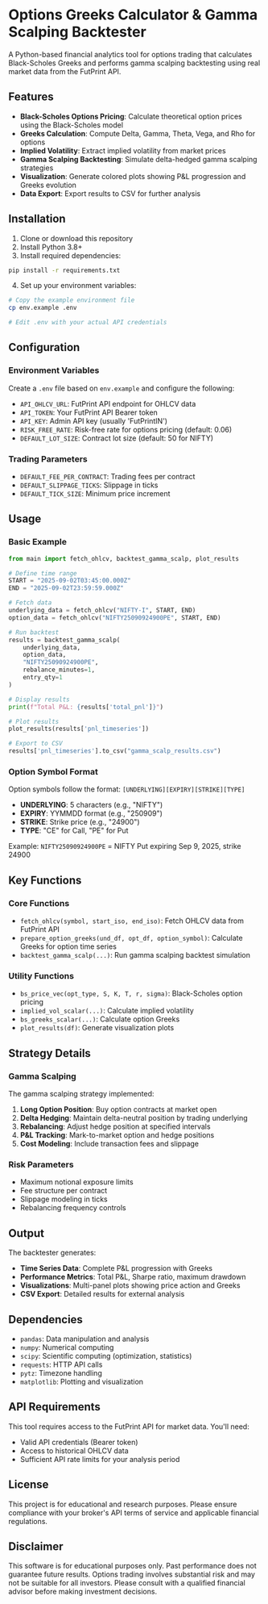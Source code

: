 # Options Greeks Calculator & Gamma Scalping Backtester

A Python-based financial analytics tool for options trading that calculates Black-Scholes Greeks and performs gamma scalping backtesting using real market data from the FutPrint API.

## Features

- **Black-Scholes Options Pricing**: Calculate theoretical option prices using the Black-Scholes model
- **Greeks Calculation**: Compute Delta, Gamma, Theta, Vega, and Rho for options
- **Implied Volatility**: Extract implied volatility from market prices
- **Gamma Scalping Backtesting**: Simulate delta-hedged gamma scalping strategies
- **Visualization**: Generate colored plots showing P&L progression and Greeks evolution
- **Data Export**: Export results to CSV for further analysis

## Installation

1. Clone or download this repository
2. Install Python 3.8+ 
3. Install required dependencies:

```bash
pip install -r requirements.txt
```

4. Set up your environment variables:

```bash
# Copy the example environment file
cp env.example .env

# Edit .env with your actual API credentials
```

## Configuration

### Environment Variables

Create a `.env` file based on `env.example` and configure the following:

- `API_OHLCV_URL`: FutPrint API endpoint for OHLCV data
- `API_TOKEN`: Your FutPrint API Bearer token
- `API_KEY`: Admin API key (usually 'FutPrintIN')
- `RISK_FREE_RATE`: Risk-free rate for options pricing (default: 0.06)
- `DEFAULT_LOT_SIZE`: Contract lot size (default: 50 for NIFTY)

### Trading Parameters

- `DEFAULT_FEE_PER_CONTRACT`: Trading fees per contract
- `DEFAULT_SLIPPAGE_TICKS`: Slippage in ticks
- `DEFAULT_TICK_SIZE`: Minimum price increment

## Usage

### Basic Example

```python
from main import fetch_ohlcv, backtest_gamma_scalp, plot_results

# Define time range
START = "2025-09-02T03:45:00.000Z"
END = "2025-09-02T23:59:59.000Z"

# Fetch data
underlying_data = fetch_ohlcv("NIFTY-I", START, END)
option_data = fetch_ohlcv("NIFTY25090924900PE", START, END)

# Run backtest
results = backtest_gamma_scalp(
    underlying_data, 
    option_data, 
    "NIFTY25090924900PE", 
    rebalance_minutes=1, 
    entry_qty=1
)

# Display results
print(f"Total P&L: {results['total_pnl']}")

# Plot results
plot_results(results['pnl_timeseries'])

# Export to CSV
results['pnl_timeseries'].to_csv("gamma_scalp_results.csv")
```

### Option Symbol Format

Option symbols follow the format: `[UNDERLYING][EXPIRY][STRIKE][TYPE]`

- **UNDERLYING**: 5 characters (e.g., "NIFTY")
- **EXPIRY**: YYMMDD format (e.g., "250909")
- **STRIKE**: Strike price (e.g., "24900")
- **TYPE**: "CE" for Call, "PE" for Put

Example: `NIFTY25090924900PE` = NIFTY Put expiring Sep 9, 2025, strike 24900

## Key Functions

### Core Functions

- `fetch_ohlcv(symbol, start_iso, end_iso)`: Fetch OHLCV data from FutPrint API
- `prepare_option_greeks(und_df, opt_df, option_symbol)`: Calculate Greeks for option time series
- `backtest_gamma_scalp(...)`: Run gamma scalping backtest simulation

### Utility Functions

- `bs_price_vec(opt_type, S, K, T, r, sigma)`: Black-Scholes option pricing
- `implied_vol_scalar(...)`: Calculate implied volatility
- `bs_greeks_scalar(...)`: Calculate option Greeks
- `plot_results(df)`: Generate visualization plots

## Strategy Details

### Gamma Scalping

The gamma scalping strategy implemented:

1. **Long Option Position**: Buy option contracts at market open
2. **Delta Hedging**: Maintain delta-neutral position by trading underlying
3. **Rebalancing**: Adjust hedge position at specified intervals
4. **P&L Tracking**: Mark-to-market option and hedge positions
5. **Cost Modeling**: Include transaction fees and slippage

### Risk Parameters

- Maximum notional exposure limits
- Fee structure per contract
- Slippage modeling in ticks
- Rebalancing frequency controls

## Output

The backtester generates:

- **Time Series Data**: Complete P&L progression with Greeks
- **Performance Metrics**: Total P&L, Sharpe ratio, maximum drawdown
- **Visualizations**: Multi-panel plots showing price action and Greeks
- **CSV Export**: Detailed results for external analysis

## Dependencies

- `pandas`: Data manipulation and analysis
- `numpy`: Numerical computing
- `scipy`: Scientific computing (optimization, statistics)
- `requests`: HTTP API calls
- `pytz`: Timezone handling
- `matplotlib`: Plotting and visualization

## API Requirements

This tool requires access to the FutPrint API for market data. You'll need:

- Valid API credentials (Bearer token)
- Access to historical OHLCV data
- Sufficient API rate limits for your analysis period

## License

This project is for educational and research purposes. Please ensure compliance with your broker's API terms of service and applicable financial regulations.

## Disclaimer

This software is for educational purposes only. Past performance does not guarantee future results. Options trading involves substantial risk and may not be suitable for all investors. Please consult with a qualified financial advisor before making investment decisions.
